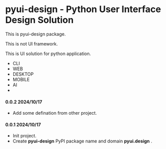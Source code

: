 # pyui-design - Python User Interface Design Solution

This is pyui-design package.

This is not UI framework.

This is UI solution for python application.

- CLI
- WEB
- DESKTOP
- MOBILE
- AI
- 

#### 0.0.2 2024/10/17
* Add some defination from other project.

#### 0.0.1 2024/10/17
* Init project.
* Create __pyui-design__ PyPI package name and domain __pyui.design__ .
